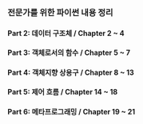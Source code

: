 ### 전문가를 위한 파이썬 내용 정리
#### Part 2: 데이터 구조체 / Chapter 2 ~ 4
#### Part 3: 객체로서의 함수 / Chapter 5 ~ 7
#### Part 4: 객체지향 상용구 / Chapter 8 ~ 13
#### Part 5: 제어 흐름 / Chapter 14 ~ 18
#### Part 6: 메타프로그래밍 / Chapter 19 ~ 21
